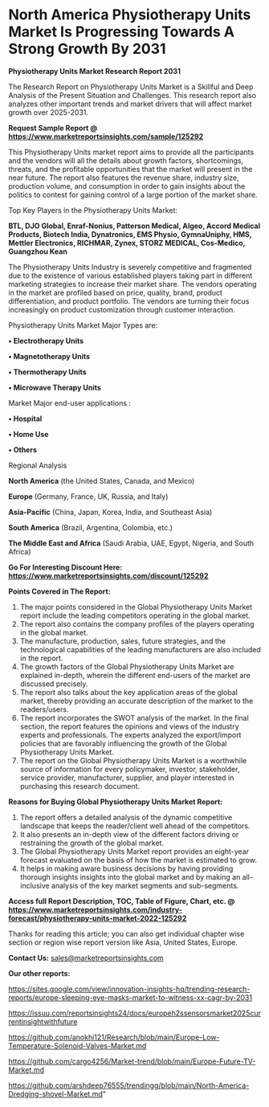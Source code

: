 # North America Physiotherapy Units Market Is Progressing Towards A Strong Growth By 2031

<strong>Physiotherapy Units Market Research Report 2031</strong>

The Research Report on Physiotherapy Units Market is a Skillful and Deep Analysis of the Present Situation and Challenges. This research report also analyzes other important trends and market drivers that will affect market growth over 2025-2031.

<strong>Request Sample Report @ <a href=https://www.marketreportsinsights.com/sample/125292>https://www.marketreportsinsights.com/sample/125292</a></strong>

This Physiotherapy Units market report aims to provide all the participants and the vendors will all the details about growth factors, shortcomings, threats, and the profitable opportunities that the market will present in the near future. The report also features the revenue share, industry size, production volume, and consumption in order to gain insights about the politics to contest for gaining control of a large portion of the market share.

Top Key Players in the Physiotherapy Units Market:

<strong>BTL, DJO Global, Enraf-Nonius, Patterson Medical, Algeo, Accord Medical Products, Biotech India, Dynatronics, EMS Physio, GymnaUniphy, HMS, Mettler Electronics, RICHMAR, Zynex, STORZ MEDICAL, Cos-Medico, Guangzhou Kean</strong>

The Physiotherapy Units Industry is severely competitive and fragmented due to the existence of various established players taking part in different marketing strategies to increase their market share. The vendors operating in the market are profiled based on price, quality, brand, product differentiation, and product portfolio. The vendors are turning their focus increasingly on product customization through customer interaction.

Physiotherapy Units Market Major Types are:

<strong>• Electrotherapy Units

• Magnetotherapy Units

• Thermotherapy Units

• Microwave Therapy Units</strong>

Market Major end-user applications :

<strong>• Hospital

• Home Use

• Others</strong>

Regional Analysis

</u><strong><b>North America</b></strong> (the United States, Canada, and Mexico)

<strong><b>Europe </b></strong>(Germany, France, UK, Russia, and Italy)

<strong><b>Asia-Pacific</b></strong> (China, Japan, Korea, India, and Southeast Asia)

<strong><b>South America</b></strong> (Brazil, Argentina, Colombia, etc.)

<strong><b>The Middle East and Africa</b></strong> (Saudi Arabia, UAE, Egypt, Nigeria, and South Africa)

<strong>Go For Interesting Discount Here: <a href=https://www.marketreportsinsights.com/discount/125292>https://www.marketreportsinsights.com/discount/125292</a></strong>

<strong>Points Covered in The Report:</strong>
<ol>
  <li>The major points considered in the Global Physiotherapy Units Market report include the leading competitors operating in the global market.</li>
  <li>The report also contains the company profiles of the players operating in the global market.</li>
  <li>The manufacture, production, sales, future strategies, and the technological capabilities of the leading manufacturers are also included in the report.</li>
  <li>The growth factors of the Global Physiotherapy Units Market are explained in-depth, wherein the different end-users of the market are discussed precisely.</li>
  <li>The report also talks about the key application areas of the global market, thereby providing an accurate description of the market to the readers/users.</li>
  <li>The report incorporates the SWOT analysis of the market. In the final section, the report features the opinions and views of the industry experts and professionals. The experts analyzed the export/import policies that are favorably influencing the growth of the Global Physiotherapy Units Market.</li>
  <li>The report on the Global Physiotherapy Units Market is a worthwhile source of information for every policymaker, investor, stakeholder, service provider, manufacturer, supplier, and player interested in purchasing this research document.</li>
</ol>
<strong>Reasons for Buying Global Physiotherapy Units Market Report:</strong>

<ol>
  <li>The report offers a detailed analysis of the dynamic competitive landscape that keeps the reader/client well ahead of the competitors.</li>
  <li>It also presents an in-depth view of the different factors driving or restraining the growth of the global market.</li>
  <li>The Global Physiotherapy Units Market report provides an eight-year forecast evaluated on the basis of how the market is estimated to grow.</li>
  <li>It helps in making aware business decisions by having providing thorough insights insights into the global market and by making an all-inclusive analysis of the key market segments and sub-segments.</li>
</ol>
<strong>Access full Report Description, TOC, Table of Figure, Chart, etc. @ <a href=https://www.marketreportsinsights.com/industry-forecast/physiotherapy-units-market-2022-125292>https://www.marketreportsinsights.com/industry-forecast/physiotherapy-units-market-2022-125292</a></strong>


Thanks for reading this article; you can also get individual chapter wise section or region wise report version like Asia, United States, Europe.

<strong>Contact Us:</strong>
sales@marketreportsinsights.com

<strong>Our other reports:</strong>

<a href=https://sites.google.com/view/innovation-insights-hq/trending-research-reports/europe-sleeping-eye-masks-market-to-witness-xx-cagr-by-2031>https://sites.google.com/view/innovation-insights-hq/trending-research-reports/europe-sleeping-eye-masks-market-to-witness-xx-cagr-by-2031</a>

<a href=https://issuu.com/reportsinsights24/docs/europeh2ssensorsmarket2025currentinsightwithfuture>https://issuu.com/reportsinsights24/docs/europeh2ssensorsmarket2025currentinsightwithfuture</a>

<a href=https://github.com/anokhi121/Research/blob/main/Europe-Low-Temperature-Solenoid-Valves-Market.md>https://github.com/anokhi121/Research/blob/main/Europe-Low-Temperature-Solenoid-Valves-Market.md</a>

<a href=https://github.com/cargo4256/Market-trend/blob/main/Europe-Future-TV-Market.md>https://github.com/cargo4256/Market-trend/blob/main/Europe-Future-TV-Market.md</a>

<a href=https://github.com/arshdeep76555/trendingg/blob/main/North-America-Dredging-shovel-Market.md>https://github.com/arshdeep76555/trendingg/blob/main/North-America-Dredging-shovel-Market.md</a>"
